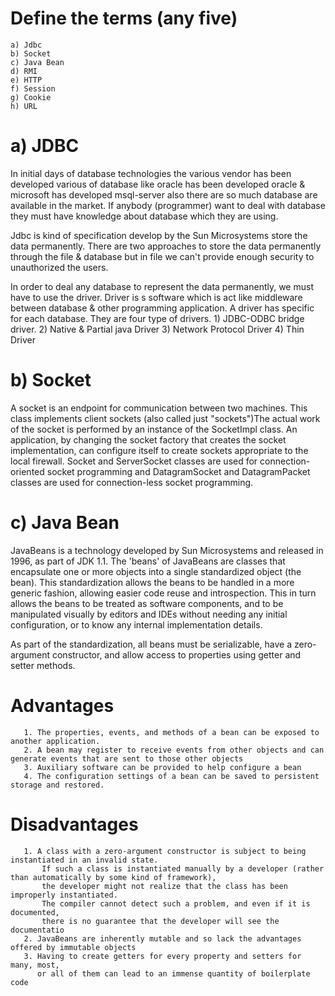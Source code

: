 # Define the terms (any five)
    a) Jdbc
    b) Socket
    c) Java Bean
    d) RMI
    e) HTTP
    f) Session
    g) Cookie
    h) URL
# a) JDBC
   In initial days of database technologies the various vendor has been developed various of database like oracle has been developed oracle & microsoft has developed msql-server also there are so much database are available in the market.
   If anybody (programmer) want to deal with database they must have knowledge about database which they are using. 
 
   Jdbc is kind of specification develop by the Sun Microsystems store the data permanently. There are two approaches to store the data permanently through the file & database but in file we can't provide enough security to unauthorized the users.
 
   In order to deal any database to represent the data permanently, we must have to use the driver. Driver is s software which is act like middleware between database & other programming application. A driver has specific for each database.
   They are four type of drivers.
        1) JDBC-ODBC bridge driver.
        2) Native & Partial java Driver
        3) Network Protocol Driver 
        4) Thin Driver 

# b) Socket
   A socket is an endpoint for communication between two machines. This class implements client sockets (also called just "sockets")The actual work of the socket is performed by an instance of the SocketImpl class. An application, by changing the socket factory that creates the socket implementation, can configure itself to create sockets appropriate to the local firewall.
   Socket and ServerSocket classes are used for connection-oriented socket programming and DatagramSocket and DatagramPacket classes are used for connection-less socket programming. 

# c) Java Bean
   JavaBeans is a technology developed by Sun Microsystems and released in 1996, as part of JDK 1.1.
   The 'beans' of JavaBeans are classes that encapsulate one or more objects into a single standardized object (the bean). This standardization allows the beans to be handled in a more generic fashion, allowing easier code reuse and introspection. This in turn allows the beans to be treated as software components, and to be manipulated visually by editors and IDEs without needing any initial configuration, or to know any internal implementation details.

   As part of the standardization, all beans must be serializable, have a zero-argument constructor, and allow access to properties using getter and setter methods.
   # Advantages
       1. The properties, events, and methods of a bean can be exposed to another application.
       2. A bean may register to receive events from other objects and can generate events that are sent to those other objects
       3. Auxiliary software can be provided to help configure a bean
       4. The configuration settings of a bean can be saved to persistent storage and restored.

  # Disadvantages
       1. A class with a zero-argument constructor is subject to being instantiated in an invalid state. 
           If such a class is instantiated manually by a developer (rather than automatically by some kind of framework), 
           the developer might not realize that the class has been improperly instantiated. 
           The compiler cannot detect such a problem, and even if it is documented,
           there is no guarantee that the developer will see the documentatio
       2. JavaBeans are inherently mutable and so lack the advantages offered by immutable objects
       3. Having to create getters for every property and setters for many, most, 
          or all of them can lead to an immense quantity of boilerplate code
  



   



   